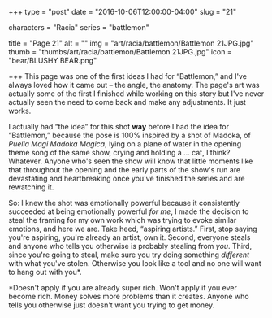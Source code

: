 +++
type = "post"
date = "2016-10-06T12:00:00-04:00"
slug = "21"

characters = "Racia"
series = "battlemon"

title = "Page 21"
alt = ""
img = "art/racia/battlemon/Battlemon 21JPG.jpg"
thumb = "thumbs/art/racia/battlemon/Battlemon 21JPG.jpg"
icon = "bear/BLUSHY BEAR.png"

+++
This page was one of the first ideas I had for “Battlemon,” and I've always loved how it came out – the angle, the anatomy. The page's art was actually some of the first I finished while working on this story but I've never actually seen the need to come back and make any adjustments. It just works.

I actually had “the idea” for this shot <b>way</b> before I had the idea for “Battlemon,” because the pose is 100% inspired by a shot of Madoka, of <em>Puella Magi Madoka Magica</em>, lying on a plane of water in the opening theme song of the same show, crying and holding a … cat, I think? Whatever. Anyone who's seen the show will know that little moments like that throughout the opening and the early parts of the show's run are devastating and heartbreaking once you've finished the series and are rewatching it.

So: I knew the shot was emotionally powerful because it consistently succeeded at being emotionally powerful <em>for me</em>, I made the decision to steal the framing for my own work which was trying to evoke similar emotions, and here we are. Take heed, “aspiring artists.” First, stop saying you're aspiring, you're already an artist, own it. Second, everyone steals and anyone who tells you otherwise is probably stealing from <em>you</em>. Third, since you're going to steal, make sure you try doing something <em>different</em> with what you've stolen. Otherwise you look like a tool and no one will want to hang out with you*.

*Doesn't apply if you are already super rich. Won't apply if you ever become rich. Money solves more problems than it creates. Anyone who tells you otherwise just doesn't want you trying to get money.
